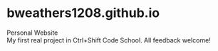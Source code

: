 # bweathers1208.github.io
Personal Website<br>
My first real project in Ctrl+Shift Code School. 
All feedback welcome!
